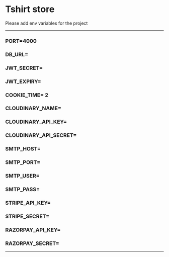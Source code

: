 # Tshirt store 

Please add env variables for the project

---

### PORT=4000

### DB_URL=

### JWT_SECRET=

### JWT_EXPIRY=

### COOKIE_TIME= 2

### CLOUDINARY_NAME=

### CLOUDINARY_API_KEY=

### CLOUDINARY_API_SECRET=

### SMTP_HOST=

### SMTP_PORT=

### SMTP_USER=

### SMTP_PASS=

### STRIPE_API_KEY=

### STRIPE_SECRET=

### RAZORPAY_API_KEY=

### RAZORPAY_SECRET=

---

